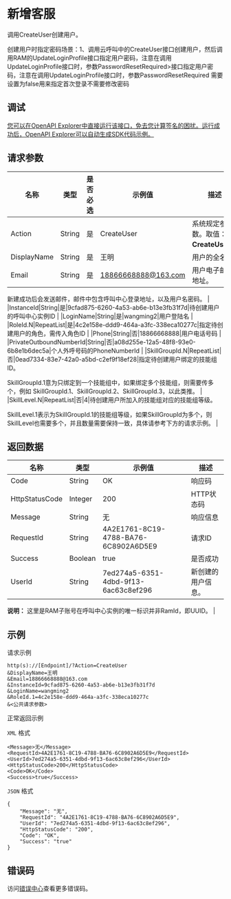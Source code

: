 # 新增客服

调用CreateUser创建用户。

创建用户时指定密码场景：1、调用云呼叫中的CreateUser接口创建用户，然后调用RAM的UpdateLoginProfile接口指定用户密码，注意在调用UpdateLoginProfile接口时，参数PasswordResetRequired\>接口指定用户密码，注意在调用UpdateLoginProfile接口时，参数PasswordResetRequired 需要设置为false用来指定首次登录不需要修改密码

## 调试

[您可以在OpenAPI Explorer中直接运行该接口，免去您计算签名的困扰。运行成功后，OpenAPI Explorer可以自动生成SDK代码示例。](https://api.aliyun.com/#product=CCC&api=CreateUser&type=RPC&version=2017-07-05)

## 请求参数

|名称|类型|是否必选|示例值|描述|
|--|--|----|---|--|
|Action|String|是|CreateUser|系统规定参数。取值：**CreateUser**。 |
|DisplayName|String|是|王明|用户的全名 |
|Email|String|是|18866668888@163.com|用户电子邮件地址。

 新建成功后会发送邮件，邮件中包含呼叫中心登录地址，以及用户名密码。 |
|InstanceId|String|是|9cfad875-6260-4a53-ab6e-b13e3fb31f7d|待创建用户的呼叫中心实例ID |
|LoginName|String|是|wangming2|用户登陆名 |
|RoleId.N|RepeatList|是|4c2e158e-ddd9-464a-a3fc-338eca10277c|指定待创建用户的角色，需传入角色ID |
|Phone|String|否|18866668888|用户电话号码 |
|PrivateOutboundNumberId|String|否|a08d255e-12a5-48f8-93e0-6b8e1b6dec5a|个人外呼号码的PhoneNumberId |
|SkillGroupId.N|RepeatList|否|0ead7334-83e7-42a0-a5bd-c2ef9f18ef28|指定待创建用户绑定的技能组ID。

 SkillGroupId.1意为只绑定到一个技能组中，如果绑定多个技能组，则需要传多个，例如 SkillGroupId.1、SkillGroupId.2、SkillGroupId.3，以此类推。 |
|SkillLevel.N|RepeatList|否|4|待创建用户所加入的技能组对应的技能组等级。

 SkillLevel.1表示为SkillGroupId.1的技能组等级，如果SkillGroupId为多个，则SkillLevel也需要多个，并且数量需要保持一致，具体请参考下方的请求示例。 |

## 返回数据

|名称|类型|示例值|描述|
|--|--|---|--|
|Code|String|OK|响应码 |
|HttpStatusCode|Integer|200|HTTP状态码 |
|Message|String|无|响应信息 |
|RequestId|String|4A2E1761-8C19-4788-BA76-6C8902A6D5E9|请求ID |
|Success|Boolean|true|是否成功 |
|UserId|String|7ed274a5-6351-4dbd-9f13-6ac63c8ef296|新创建的用户信息。

 **说明：** 这里是RAM子账号在呼叫中心实例的唯一标识并非RamId，即UUID。 |

## 示例

请求示例

```
http(s)://[Endpoint]/?Action=CreateUser
&DisplayName=王明
&Email=18866668888@163.com
&InstanceId=9cfad875-6260-4a53-ab6e-b13e3fb31f7d
&LoginName=wangming2
&RoleId.1=4c2e158e-ddd9-464a-a3fc-338eca10277c
&<公共请求参数>
```

正常返回示例

`XML` 格式

```
<Message>无</Message>
<RequestId>4A2E1761-8C19-4788-BA76-6C8902A6D5E9</RequestId>
<UserId>7ed274a5-6351-4dbd-9f13-6ac63c8ef296</UserId>
<HttpStatusCode>200</HttpStatusCode>
<Code>OK</Code>
<Success>true</Success>
```

`JSON` 格式

```
{
	"Message": "无",
	"RequestId": "4A2E1761-8C19-4788-BA76-6C8902A6D5E9",
	"UserId": "7ed274a5-6351-4dbd-9f13-6ac63c8ef296",
	"HttpStatusCode": "200",
	"Code": "OK",
	"Success": "true"
}
```

## 错误码

访问[错误中心](https://error-center.aliyun.com/status/product/CCC)查看更多错误码。

